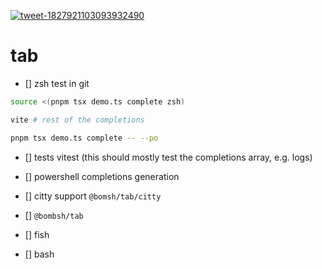 
[![tweet-1827921103093932490](https://github.com/user-attachments/assets/21521787-7936-44be-8d3c-8214cd2fcee9)](https://x.com/karpathy/status/1827921103093932490)

# tab

- [] zsh test in git  

```zsh
source <(pnpm tsx demo.ts complete zsh)

vite # rest of the completions

pnpm tsx demo.ts complete -- --po
```

- [] tests vitest (this should mostly test the completions array, e.g. logs)
- [] powershell completions generation
- [] citty support `@bomsh/tab/citty`
- [] `@bombsh/tab`

- [] fish
- [] bash

